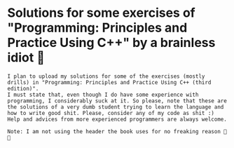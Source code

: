 # Solutions for some exercises of "Programming: Principles and Practice Using C++" by a brainless idiot 🚀
    I plan to upload my solutions for some of the exercises (mostly drills) in "Programming: Principles and Practice Using C++ (third edition)". 
    I must state that, even though I do have some experience with programming, I considerably suck at it. So please, note that these are the solutions of a very dumb student trying to learn the language and how to write good shit. Please, consider any of my code as shit :)
    Help and advices from more experienced programmers are always welcome.

    Note: I am not using the header the book uses for no freaking reason 🍷🗿
